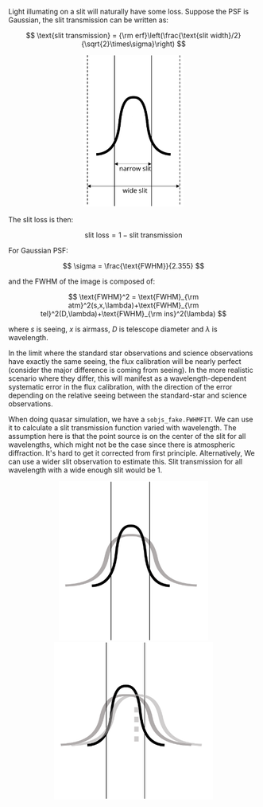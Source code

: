Light illumating on a slit will naturally have some loss. Suppose the PSF is Gaussian, the slit transmission can be written as:

$$
\text{slit transmission} = {\rm erf}\left(\frac{\text{slit width}/2}{\sqrt{2}\times\sigma}\right)
$$

<center>
<img src="./plot/slitloss.svg" width="200"/>
</center>

The slit loss is then:

$$
\text{slit loss} = 1 - \text{slit transmission}
$$

For Gaussian PSF:

$$
\sigma = \frac{\text{FWHM}}{2.355}
$$

and the FWHM of the image is composed of:

$$
\text{FWHM}^2 = \text{FWHM}_{\rm atm}^2(s,x,\lambda)+\text{FWHM}_{\rm tel}^2(D,\lambda)+\text{FWHM}_{\rm ins}^2(\lambda)
$$

where $s$ is seeing, $x$ is airmass, $D$ is telescope diameter and $\lambda$ is wavelength.

In the limit where the standard star observations and science observations have exactly the same seeing, the flux calibration will be nearly perfect (consider the major difference is coming from seeing). In the more realistic scenario where they differ, this will manifest as a wavelength-dependent systematic error in the flux calibration, with the direction of the error depending on the relative seeing between the standard-star and science observations.

When doing quasar simulation, we have a `sobjs_fake.FWHMFIT`. We can use it to calculate a slit transmission function varied with wavelength. The assumption here is that the point source is on the center of the slit for all wavelengths, which might not be the case since there is atmospheric diffraction. It's hard to get it corrected from first principle. Alternatively, We can use a wider slit observation to estimate this. Slit transmission for all wavelength with a wide enough slit would be $1$. 

<center>
<img src="./plot/slitloss_corr.svg" width="300"/>
<img src="./plot/slitloss_corr2.svg" width="320"/>
</center>
